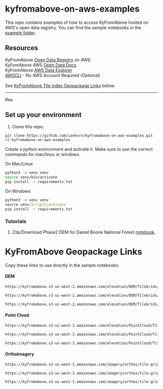 # kyfromabove-on-aws-examples
This repo contains examples of how to access KyFromAbove hosted on AWS's open data registry.  You can find the sample notebooks in the [example folder](examples).

## Resources

KyFromAbove [Open Data Registry](https://registry.opendata.aws/kyfromabove/) on AWS<br>
KyFomAbove AWS [Open Data Docs](https://github.com/awslabs/open-data-docs/tree/main/docs/kyfromabove)<br>
KyFromAbove [AWS Data Explorer](https://kyfromabove.s3.us-west-2.amazonaws.com/index.html)<br>
[AWSCLI](https://docs.aws.amazon.com/cli/latest/userguide/getting-started-install.html) - No AWS Account Required (Optional)<br>
<br>
See [KyFromAbove Tile Index Geopackage Links](#kyfromabove-geopackage-links) below.

___

Rea
## Set up your environment

1. Clone this repo:
```bash
git clone https://github.com/ianhorn/kyfromabove-on-aws-examples.git
cd kyfromabove-on-aws-examples
```

Create a python environment and activate it. Make sure to use the correct commands for mac/linux or windows.

On Mac/Linux
```bash
python3 -m venv venv
source venv/bin/activate
pip install -r requirements.txt
```
On Windows
```cmd
python3 -m venv venv
source venv/Scripts/activate
pip install -r requirements.txt
```

### Tutorials

1. Clip/Download Phase2 DEM for Daniel Boone National Forest [notebook](examples/clip_tiles_to_boundary.ipynb).


# KyFromAbove Geopackage Links

Copy these links to use directly in the sample notebooks.

#### DEM


```bash
https://kyfromabove.s3-us-west-2.amazonaws.com/elevation/DEM/TileGrids/kyfromabove_phase1_5k_dem_grid.gpkg
```
```bash
https://kyfromabove.s3-us-west-2.amazonaws.com/elevation/DEM/TileGrids/kyfromabove_phase2_5k_dem_grid.gpkg
```

```bash
https://kyfromabove.s3-us-west-2.amazonaws.com/elevation/DEM/TileGrids/kyfromabove_phase3_5k_dem_grid.gpkg
```

#### Point Cloud

```bash
https://kyfromabove.s3-us-west-2.amazonaws.com/elevation/PointCloud/TileGrids/kyfromabove_phase1_pointcloud_5k_grid.gpkg
```

```bash
https://kyfromabove.s3-us-west-2.amazonaws.com/elevation/PointCloud/TileGrids/kyfromabove_phase2_pointcloud_5k_grid.gpkg
```

```bash
https://kyfromabove.s3-us-west-2.amazonaws.com/elevation/PointCloud/TileGrids/kyfromabove_phase3_pointcloud_5k_grid.gpkg
```

#### Orthoimagery

```bash
https://kyfromabove.s3-us-west-2.amazonaws.com/imagery/orthos/tile-grids/kyfromabove_phase1_aerial_5k_grid.gpkg
```

```bash
https://kyfromabove.s3-us-west-2.amazonaws.com/imagery/orthos/tile-grids/kyfromabove_phase2_aerial_5k_grid.gpkg
```

```bash
https://kyfromabove.s3-us-west-2.amazonaws.com/imagery/orthos/tile-grids/kyfromabove_phase3_aerial_5k_grid.gpkg
```
